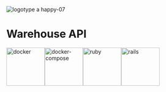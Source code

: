 ![logotype a happy-07](https://www.pngkit.com/png/full/941-9412361_warehouse-png-rfid-site-survey.png)

# Warehouse API

<img src="https://cdn.iconscout.com/icon/free/png-512/docker-226091.png" alt="docker" width="100" height="100"><img src="https://miro.medium.com/max/700/1*s8I4jBW2KKP687LqWh3OtQ.png" alt="docker-compose" width="100" height="100"><img src="https://image.flaticon.com/icons/png/512/919/919842.png" alt="ruby" width="100" height="100"><img src="https://devstickers.com/assets/img/pro/6uc0.png" alt="rails" width="100" height="100">
